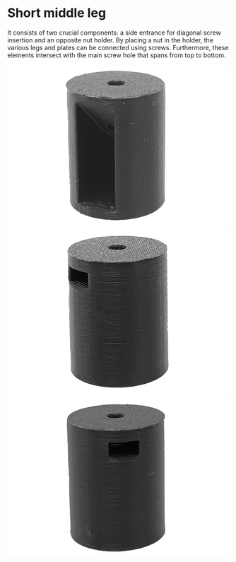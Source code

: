 # Short middle leg


It consists of two crucial components: a side entrance for diagonal screw insertion and an opposite nut holder. By placing a nut in the holder, the various legs and plates can be connected using screws. Furthermore, these elements intersect with the main screw hole that spans from top to bottom.

![](images/middlefront.png)
![](images/middleleg.png)
![](images/middlelegs.png)

